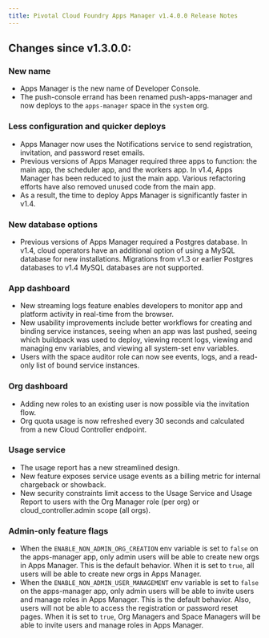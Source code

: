 ```yaml
---
title: Pivotal Cloud Foundry Apps Manager v1.4.0.0 Release Notes
---
```


## Changes since v1.3.0.0: 

### New name

* Apps Manager is the new name of Developer Console. 
* The push-console errand has been renamed push-apps-manager and now deploys to the `apps-manager` space in the `system` org. 

### Less configuration and quicker deploys

* Apps Manager now uses the Notifications service to send registration, invitation, and password reset emails.  
* Previous versions of Apps Manager required three apps to function: the main app, the scheduler app, and the workers app. In v1.4, Apps Manager has been reduced to just the main app. Various refactoring efforts have also removed unused code from the main app. 
* As a result, the time to deploy Apps Manager is significantly faster in v1.4. 

### New database options

* Previous versions of Apps Manager required a Postgres database. In v1.4, cloud operators have an additional option of using a MySQL database for new installations. Migrations from v1.3 or earlier Postgres databases to v1.4 MySQL databases are not supported. 

### App dashboard 

* New streaming logs feature enables developers to monitor app and platform activity in real-time from the browser. 
* New usability improvements include better workflows for creating and binding service instances, seeing when an app was last pushed, seeing which buildpack was used to deploy, viewing recent logs, viewing and managing env variables, and viewing all system-set env variables. 
* Users with the space auditor role can now see events, logs, and a read-only list of bound service instances. 

### Org dashboard

* Adding new roles to an existing user is now possible via the invitation flow. 
* Org quota usage is now refreshed every 30 seconds and calculated from a new Cloud Controller endpoint. 

### Usage service 

* The usage report has a new streamlined design. 
* New feature exposes service usage events as a billing metric for internal chargeback or showback.
* New security constraints limit access to the Usage Service and Usage Report to users with the Org Manager role (per org) or cloud_controller.admin scope (all orgs).

### Admin-only feature flags 
* When the `ENABLE_NON_ADMIN_ORG_CREATION` env variable is set to `false` on the apps-manager app, only admin users will be able to create new orgs in Apps Manager. This is the default behavior. When it is set to `true`, all users will be able to create new orgs in Apps Manager. 
* When the `ENABLE_NON_ADMIN_USER_MANAGEMENT` env variable is set to `false` on the apps-manager app, only admin users will be able to invite users and manage roles in Apps Manager. This is the default behavior. Also, users will not be able to access the registration or password reset pages. When it is set to `true`, Org Managers and Space Managers will be able to invite users and manage roles in Apps Manager. 
